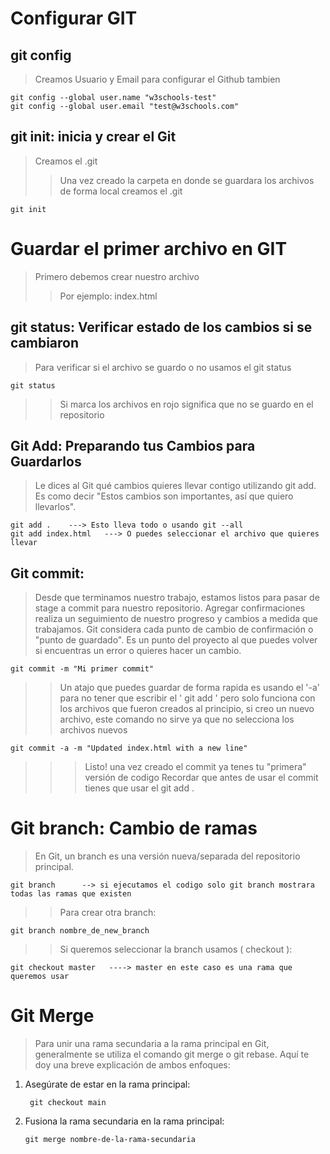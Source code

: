 # Configurar GIT

## git config 
> Creamos Usuario y Email para configurar el Github tambien

    git config --global user.name "w3schools-test"
    git config --global user.email "test@w3schools.com"

## git init: inicia y crear el Git
> Creamos el .git 
>> Una vez creado la carpeta en donde se guardara los archivos de forma local creamos el .git

    git init 


# Guardar el primer archivo en GIT

> Primero debemos crear nuestro archivo 
>>Por ejemplo:
    index.html

## git status: Verificar estado de los cambios si se cambiaron
> Para verificar si el archivo se guardo o no usamos el git status

    git status

>> Si marca los archivos en rojo significa que no se guardo en el repositorio

## Git Add: Preparando tus Cambios para Guardarlos

>Le dices al Git qué cambios quieres llevar contigo utilizando git add. Es como decir "Estos cambios son importantes, así que quiero llevarlos".

    git add .    ---> Esto lleva todo o usando git --all
    git add index.html   ---> O puedes seleccionar el archivo que quieres llevar

## Git commit: 
>Desde que terminamos nuestro trabajo, estamos listos para pasar de stage a commit para nuestro repositorio.
>Agregar confirmaciones realiza un seguimiento de nuestro progreso y cambios a medida que trabajamos. Git considera cada punto de cambio de confirmación o "punto de guardado". Es un punto del proyecto al que puedes volver si encuentras un error o quieres hacer un cambio.

    git commit -m "Mi primer commit"

>> Un atajo que puedes guardar de forma rapida es usando el '-a' para no tener que escribir el ' git add ' pero solo funciona con los archivos que fueron creados al principio, si creo un nuevo archivo, este comando no sirve ya que no selecciona los archivos nuevos 

    git commit -a -m "Updated index.html with a new line"

>>> Listo! una vez creado el commit ya tenes tu "primera" versión de codigo
>>> Recordar que antes de usar el commit tienes que usar el git add .

# Git branch: Cambio de ramas 
>En Git, un branch es una versión nueva/separada del repositorio principal.

    git branch      --> si ejecutamos el codigo solo git branch mostrara todas las ramas que existen

>>Para crear otra branch:

    git branch nombre_de_new_branch

>> Si queremos seleccionar la branch usamos ( checkout ):

    git checkout master   ----> master en este caso es una rama que queremos usar

# Git Merge
>Para unir una rama secundaria a la rama principal en Git, generalmente se utiliza el comando git merge o git rebase. Aquí te doy una breve explicación de ambos enfoques:

 1. Asegúrate de estar en la rama principal:

         git checkout main
 
 2. Fusiona la rama secundaria en la rama principal:

        git merge nombre-de-la-rama-secundaria




